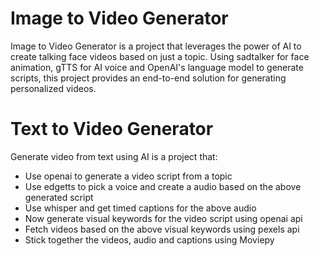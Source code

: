 # Image to Video Generator

Image to Video Generator is a project that leverages the power of AI to create talking face videos based on just a topic. Using sadtalker for face animation, gTTS for AI voice and OpenAI's language model to generate scripts, this project provides an end-to-end solution for generating personalized videos.

# Text to Video Generator

Generate video from text using AI is a project that:

- Use openai to generate a video script from a topic
- Use edgetts to pick a voice and create a audio based on the above generated script
- Use whisper and get timed captions for the above audio
- Now generate visual keywords for the video script using openai api
- Fetch videos based on the above visual keywords using pexels api
- Stick together the videos, audio and captions using Moviepy
